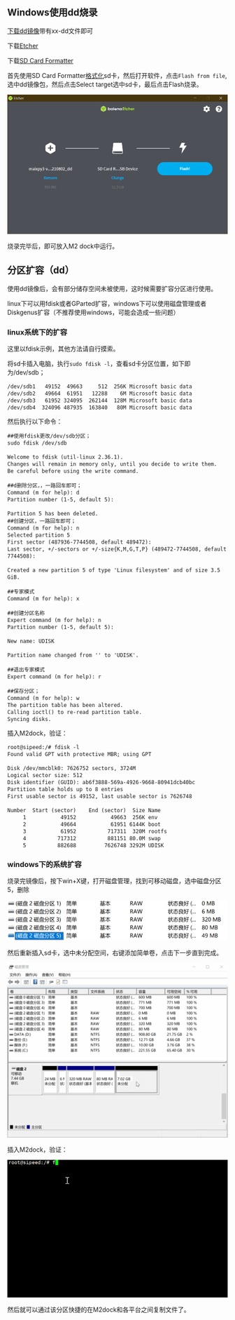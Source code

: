 ## Windows使用dd烧录

[下载dd镜像](https://dl.sipeed.com/shareURL/MaixII/SDK/release)带有xx-dd文件即可

下载[Etcher](https://www.balena.io/etcher/ "Etcher")

下载[SD Card Formatter](https://www.sdcard.org/downloads/formatter/eula_windows/SDCardFormatterv5_WinEN.zip "SDCardFormatter")

首先使用SD Card Formatter[格式化](#-2)sd卡，然后打开软件，点击`Flash from file`,选中dd镜像包，然后点击Select target选中sd卡，最后点击Flash烧录。

![image-20210803140304732](https://raw.githubusercontent.com/USTHzhanglu/picture/main/img/image-20210803140304732.png) 

烧录完毕后，即可放入M2 dock中运行。

## 分区扩容（dd）

使用dd镜像后，会有部分储存空间未被使用，这时候需要扩容分区进行使用。

linux下可以用fdisk或者GParted扩容，windows下可以使用磁盘管理或者Diskgenus扩容（不推荐使用windows，可能会造成一些问题）

### linux系统下的扩容

这里以fdisk示例，其他方法请自行摸索。

将sd卡插入电脑，执行`sudo fdisk -l`，查看sd卡分区位置，如下即为/dev/sdb；

```
/dev/sdb1   49152  49663     512  256K Microsoft basic data
/dev/sdb2   49664  61951   12288    6M Microsoft basic data
/dev/sdb3   61952 324095  262144  128M Microsoft basic data
/dev/sdb4  324096 487935  163840   80M Microsoft basic data
```

然后执行以下命令：

```
##使用fdisk更改/dev/sdb分区；
sudo fdisk /dev/sdb 

Welcome to fdisk (util-linux 2.36.1).
Changes will remain in memory only, until you decide to write them.
Be careful before using the write command.

##d删除分区，，一路回车即可；
Command (m for help): d
Partition number (1-5, default 5): 

Partition 5 has been deleted.
##创建分区，一路回车即可；
Command (m for help): n
Selected partition 5
First sector (487936-7744508, default 489472): 
Last sector, +/-sectors or +/-size{K,M,G,T,P} (489472-7744508, default 7744508): 

Created a new partition 5 of type 'Linux filesystem' and of size 3.5 GiB.

##专家模式
Command (m for help): x

##创建分区名称
Expert command (m for help): n
Partition number (1-5, default 5): 

New name: UDISK

Partition name changed from '' to 'UDISK'.

##退出专家模式
Expert command (m for help): r

##保存分区；
Command (m for help): w
The partition table has been altered.
Calling ioctl() to re-read partition table.
Syncing disks.

```

插入M2dock，验证：

```
root@sipeed:/# fdisk -l
Found valid GPT with protective MBR; using GPT

Disk /dev/mmcblk0: 7626752 sectors, 3724M
Logical sector size: 512
Disk identifier (GUID): ab6f3888-569a-4926-9668-80941dcb40bc
Partition table holds up to 8 entries
First usable sector is 49152, last usable sector is 7626748

Number  Start (sector)    End (sector)  Size Name
     1           49152           49663  256K env
     2           49664           61951 6144K boot
     3           61952          717311  320M rootfs
     4          717312          881151 80.0M swap
     5          882688         7626748 3292M UDISK
```

### windows下的系统扩容

烧录完镜像后，按下win+X键，打开磁盘管理，找到可移动磁盘，选中磁盘分区5，删除

![image-20210804173620185](https://raw.githubusercontent.com/USTHzhanglu/picture/main/img/image-20210804173620185.png)

然后重新插入sd卡，选中未分配空间，右键添加简单卷，点击下一步直到完成。

![](https://raw.githubusercontent.com/USTHzhanglu/picture/main/img/%E5%8A%A8%E7%94%BB.gif)

插入M2dock，验证：

![20210804](https://raw.githubusercontent.com/USTHzhanglu/picture/main/img/20210804.gif)

然后就可以通过该分区快捷的在M2dock和各平台之间复制文件了。